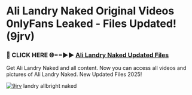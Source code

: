 # Ali Landry Naked Original Videos 0nlyFans Leaked - Files Updated! (9jrv)

<h3>🔴 CLICK HERE 🌐==►► <a href="https://tinyurl.com/up5wt9bj" rel="nofollow">Ali Landry Naked Updated Files</a></h3>

Get Ali Landry Naked and all content. Now you can access all videos and pictures of Ali Landry Naked. New Updated Files 2025!

[![9jrv](https://i.imgur.com/ABiUzMV.gif)](https://tinyurl.com/up5wt9bj)
landry allbright naked